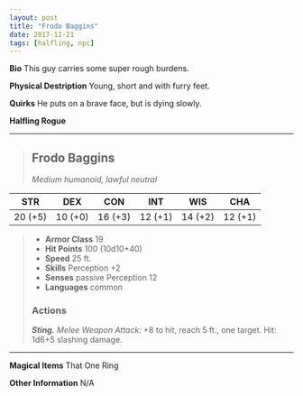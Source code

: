```yaml
---
layout: post
title: "Frodo Baggins"
date: 2017-12-21
tags: [halfling, npc]
---
```


**Bio** This guy carries some super rough burdens.

**Physical Destription** Young, short and with furry feet.

**Quirks** He puts on a brave face, but is dying slowly.

**Halfling Rogue**

---
> ## Frodo Baggins
>*Medium humanoid, lawful neutral*

|STR|DEX|CON|INT|WIS|CHA|
|:---:|:---:|:---:|:---:|:---:|:---:|
|20 (+5)|10 (+0)|16 (+3)|12 (+1)|14 (+2)|12 (+1)|

> - **Armor Class** 19
> - **Hit Points** 100 (10d10+40)
> - **Speed** 25 ft.
> - **Skills** Perception +2
> - **Senses** passive Perception 12
> - **Languages** common
>
> ### Actions 
> ***Sting.*** *Melee Weapon Attack:* +8 to hit, reach 5 ft., one target. Hit: 1d6+5 slashing damage.  

---

**Magical Items** That One Ring

**Other Information** N/A